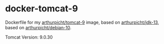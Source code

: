 # docker-tomcat-9

Dockerfile for my [arthurpicht/tomcat-9](https://cloud.docker.com/repository/docker/arthurpicht/tomcat-9)
image, based on
[arthurpicht/jdk-13](https://cloud.docker.com/repository/docker/arthurpicht/jdk-13),
based on
[arthurpicht/debian-10](https://cloud.docker.com/repository/docker/arthurpicht/debian-10).

Tomcat Version: 9.0.30


